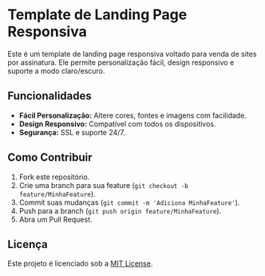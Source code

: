 # Template de Landing Page Responsiva

Este é um template de landing page responsiva voltado para venda de sites por assinatura. Ele permite personalização fácil, design responsivo e suporte a modo claro/escuro.

## Funcionalidades

- **Fácil Personalização:** Altere cores, fontes e imagens com facilidade.
- **Design Responsivo:** Compatível com todos os dispositivos.
- **Segurança:** SSL e suporte 24/7.

## Como Contribuir

1. Fork este repositório.
2. Crie uma branch para sua feature (`git checkout -b feature/MinhaFeature`).
3. Commit suas mudanças (`git commit -m 'Adiciona MinhaFeature'`).
4. Push para a branch (`git push origin feature/MinhaFeature`).
5. Abra um Pull Request.

## Licença

Este projeto é licenciado sob a [MIT License](LICENSE).
